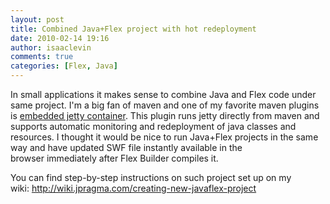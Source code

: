 ```yaml
---
layout: post
title: Combined Java+Flex project with hot redeployment
date: 2010-02-14 19:16
author: isaaclevin
comments: true
categories: [Flex, Java]
---
```

In small applications it makes sense to combine Java and Flex code under same project. I'm a big fan of maven and one of my favorite maven plugins is <a href="http://mojo.codehaus.org/jetty-maven-plugin/usage.html">embedded jetty container</a>. This plugin runs jetty directly from maven and supports automatic monitoring and redeployment of java classes and resources. I thought it would be nice to run Java+Flex projects in the same way and have updated SWF file instantly available in the browser immediately after Flex Builder compiles it.

You can find step-by-step instructions on such project set up on my wiki: <a href="http://wiki.jpragma.com/creating-new-javaflex-project">http://wiki.jpragma.com/creating-new-javaflex-project</a>
